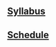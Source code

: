## [Syllabus](https://dpkoenig.github.io/GNBT120/syllabus)

## [Schedule](https://dpkoenig.github.io/GNBT120/schedule)

